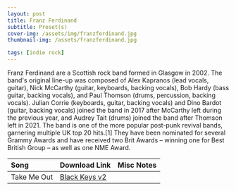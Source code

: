 ```yaml
---
layout: post
title: Franz Ferdinand
subtitle: Preset(s)
cover-img: /assets/img/franzferdinand.jpg
thumbnail-img: /assets/franzferdinand.jpg

tags: [indie rock]
---
```


Franz Ferdinand are a Scottish rock band formed in Glasgow in 2002. The band's original line-up was composed of Alex Kapranos (lead vocals, guitar), Nick McCarthy (guitar, keyboards, backing vocals), Bob Hardy (bass guitar, backing vocals), and Paul Thomson (drums, percussion, backing vocals). Julian Corrie (keyboards, guitar, backing vocals) and Dino Bardot (guitar, backing vocals) joined the band in 2017 after McCarthy left during the previous year, and Audrey Tait (drums) joined the band after Thomson left in 2021. The band is one of the more popular post-punk revival bands, garnering multiple UK top 20 hits.[1] They have been nominated for several Grammy Awards and have received two Brit Awards – winning one for Best British Group – as well as one NME Award.

| Song | Download Link | Misc Notes |
| :------ |:--- |:--- |
| Take Me Out | <a href="https://github.com/JonathanHagen/jonathanhagen.github.io/blob/a2253881aa71ffb9e5dd90752004231aca57a0e8/presets/Franz%20Ferdinand.prst?raw=true" target="_blank" class="button">Black Keys v2</a> |  |
